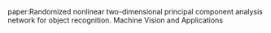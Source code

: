 paper:Randomized nonlinear two-dimensional principal component analysis network for object recognition. Machine Vision and Applications
